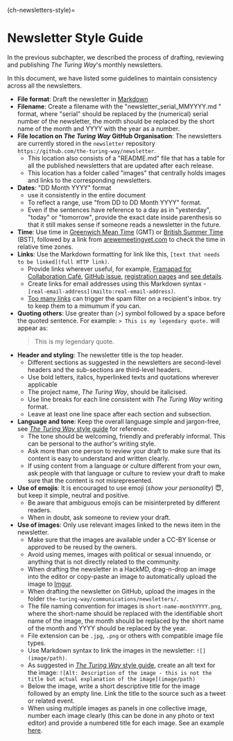 (ch-newsletters-style)=
# Newsletter Style Guide

In the previous subchapter, we described the process of drafting, reviewing and publishing _The Turing Way_'s monthly newsletters.

In this document, we have listed some guidelines to maintain consistency across all the newsletters.

- **File format**: Draft the newsletter in [Markdown](https://en.wikipedia.org/wiki/Markdown)
- **Filename**: Create a filename with the "newsletter_serial_MMYYYY.md " format, where "serial" should be replaced by the (numerical) serial number of the newsletter, the month should be replaced by the short name of the month and YYYY with the year as a number.
- **File location on _The Turing Way_ GitHub Organisation**: The newsletters are currently stored in the `newsletter` repository `https://github.com/the-turing-way/newsletter`.
    - This location also consists of a "README.md" file that has a table for all the published newsletters that are updated after each release.
    - This location has a folder called "images" that centrally holds images and links to the corresponding newsletters.
- **Dates**: "DD Month YYYY" format
    - use it consistently in the entire document
    - To reflect a range, use "from DD to DD Month YYYY" format.
    - Even if the sentences have reference to a day as in "yesterday", "today" or "tomorrow", provide the exact date inside parenthesis so that it still makes sense if someone reads a newsletter in the future.
- **Time**: Use time in [Greenwich Mean Time](https://greenwichmeantime.com/what-is-gmt/) (GMT) or [British Summer Time](https://greenwichmeantime.com/uk/time/british-summer-time/) (BST), followed by a link from [arewemeetingyet.com](https://arewemeetingyet.com/#form) to check the time in relative time zones.
- **Links**: Use the Markdown formatting for link like this, `[text that needs to be linked](full HTTP link)`.
    - Provide links wherever useful, for example, [Framapad for Collaboration Café](https://annuel2.framapad.org/p/ttw-collaboration-cafe), [GitHub issue](https://github.com/the-turing-way/the-turing-way/issues), [registration pages](https://www.eventbrite.co.uk/) and [see details](https://github.com/the-turing-way/the-turing-way).
    - Create links for email addresses using this Markdown syntax - ``[real-email-address](mailto:real-email-address)``.
    - [Too many links](https://intelligentcontacts.com/7-tips-to-keep-your-emails-out-of-the-spam-filter/) can trigger the spam filter on a recipient's inbox. try to keep them to a mimumum if you can.
- **Quoting others**: Use greater than (>) symbol followed by a space before the quoted sentence. For example:
    `> This is my legendary quote.` will appear as:
    > This is my legendary quote.
- **Header and styling**: The newsletter title is the top header.
    - Different sections as suggested in the newsletters are second-level headers and the sub-sections are third-level headers.
    - Use bold letters, italics, hyperlinked texts and quotations wherever applicable
    - The project name, _The Turing Way_, should be italicised.
    - Use line breaks for each line consistent with _The Turing Way_ writing format.
    - Leave at least one line space after each section and subsection.
- **Language and tone**: Keep the overall language simple and jargon-free, see [_The Turing Way_ style guide](https://github.com/the-turing-way/the-turing-way/blob/main/CONTRIBUTING.md#style-guide) for reference.
    - The tone should be welcoming, friendly and preferably informal.
    This can be personal to the author's writing style.
    - Ask more than one person to review your draft to make sure that its content is easy to understand and written clearly.
    - If using content from a language or culture different from your own, ask people with that language or culture to review your draft to make sure that the content is not misrepresented.
- **Use of emojis**: It is encouraged to use emoji (*show your personality*) 😇, but keep it simple, neutral and positive.
    - Be aware that ambiguous emojis can be misinterpreted by different readers.
    - When in doubt, ask someone to review your draft.
- **Use of images**: Only use relevant images linked to the news item in the newsletter.
    - Make sure that the images are available under a CC-BY license or approved to be reused by the owners.
    - Avoid using memes, images with political or sexual innuendo, or anything that is not directly related to the community.
    - When drafting the newsletter in a HackMD, drag-n-drop an image into the editor or copy-paste an image to automatically upload the image to [Imgur](https://en.wikipedia.org/wiki/Imgur).
    - When drafting the newsletter on GitHub, upload the images in the folder `the-turing-way/communications/newsletters/`.
    - The file naming convention for images is `short-name-monthYYYY.png`, where the short-name should be replaced with the identifiable short name of the image, the month should be replaced by the short name of the month and YYYY should be replaced by the year.
    - File extension can be `.jpg`, `.png` or others with compatible image file types.
    - Use Markdown syntax to link the images in the newsletter: `![](image/path)`.
    - As suggested in [_The Turing Way_ style guide](https://book.the-turing-way.org/community-handbook/style/style-figures.html), create an alt text for the image: `![Alt: Description of the image - this is not the title but actual explanation of the image](image/path)`
    - Below the image, write a short descriptive title for the image followed by an empty line.
    Link the title to the source such as a tweet or related event.
    - When using multiple images as panels in one collective image, number each image clearly (this can be done in any photo or text editor) and provide a numbered title for each image.
    See an example [here](https://github.com/the-turing-way/newsletter/blob/main/newsletter_54_May2024.md).

